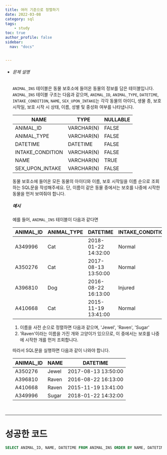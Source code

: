 ```yaml
---
title: 여러 기준으로 정렬하기
date: 2022-03-08
category: sql
tags:
    - study
toc: true
author_profile: false
sidebar:
  nav: "docs"


---
```


- ###### 문제 설명

  `ANIMAL_INS` 테이블은 동물 보호소에 들어온 동물의 정보를 담은 테이블입니다. `ANIMAL_INS` 테이블 구조는 다음과 같으며, `ANIMAL_ID`, `ANIMAL_TYPE`, `DATETIME`, `INTAKE_CONDITION`, `NAME`, `SEX_UPON_INTAKE`는 각각 동물의 아이디, 생물 종, 보호 시작일, 보호 시작 시 상태, 이름, 성별 및 중성화 여부를 나타냅니다.

  | NAME             | TYPE       | NULLABLE |
  | ---------------- | ---------- | -------- |
  | ANIMAL_ID        | VARCHAR(N) | FALSE    |
  | ANIMAL_TYPE      | VARCHAR(N) | FALSE    |
  | DATETIME         | DATETIME   | FALSE    |
  | INTAKE_CONDITION | VARCHAR(N) | FALSE    |
  | NAME             | VARCHAR(N) | TRUE     |
  | SEX_UPON_INTAKE  | VARCHAR(N) | FALSE    |

  동물 보호소에 들어온 모든 동물의 아이디와 이름, 보호 시작일을 이름 순으로 조회하는 SQL문을 작성해주세요. 단, 이름이 같은 동물 중에서는 보호를 나중에 시작한 동물을 먼저 보여줘야 합니다.

  ##### 예시

  예를 들어, `ANIMAL_INS` 테이블이 다음과 같다면

  | ANIMAL_ID | ANIMAL_TYPE | DATETIME            | INTAKE_CONDITION | NAME  | SEX_UPON_INTAKE |
  | --------- | ----------- | ------------------- | ---------------- | ----- | --------------- |
  | A349996   | Cat         | 2018-01-22 14:32:00 | Normal           | Sugar | Neutered Male   |
  | A350276   | Cat         | 2017-08-13 13:50:00 | Normal           | Jewel | Spayed Female   |
  | A396810   | Dog         | 2016-08-22 16:13:00 | Injured          | Raven | Spayed Female   |
  | A410668   | Cat         | 2015-11-19 13:41:00 | Normal           | Raven | Spayed Female   |

  1. 이름을 사전 순으로 정렬하면 다음과 같으며, 'Jewel', 'Raven', 'Sugar'
  2. 'Raven'이라는 이름을 가진 개와 고양이가 있으므로, 이 중에서는 보호를 나중에 시작한 개를 먼저 조회합니다.

  따라서 SQL문을 실행하면 다음과 같이 나와야 합니다.

  | ANIMAL_ID | NAME  | DATETIME            |
  | --------- | ----- | ------------------- |
  | A350276   | Jewel | 2017-08-13 13:50:00 |
  | A396810   | Raven | 2016-08-22 16:13:00 |
  | A410668   | Raven | 2015-11-19 13:41:00 |
  | A349996   | Sugar | 2018-01-22 14:32:00 |

  ​

------

# 성공한 코드

```sql
SELECT ANIMAL_ID, NAME, DATETIME FROM ANIMAL_INS ORDER BY NAME, DATETIME DESC;
```

